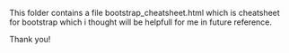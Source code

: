This folder contains a file bootstrap_cheatsheet.html which is cheatsheet for bootstrap which i thought will be helpfull for me in future reference.

Thank you!
